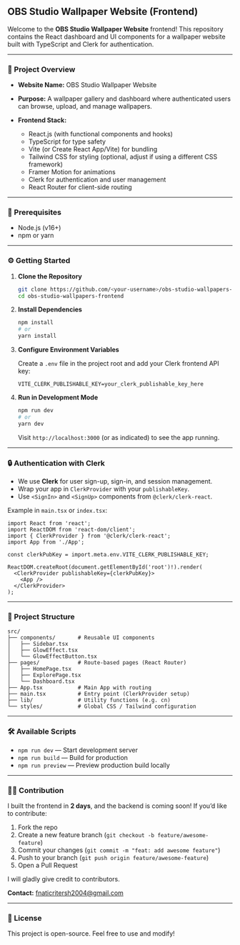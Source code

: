## OBS Studio Wallpaper Website (Frontend)

Welcome to the **OBS Studio Wallpaper Website** frontend! This repository contains the React dashboard and UI components for a wallpaper website built with TypeScript and Clerk for authentication.

---

### 🚀 Project Overview

* **Website Name:** OBS Studio Wallpaper Website
* **Purpose:** A wallpaper gallery and dashboard where authenticated users can browse, upload, and manage wallpapers.
* **Frontend Stack:**

  * React.js (with functional components and hooks)
  * TypeScript for type safety
  * Vite (or Create React App/Vite) for bundling
  * Tailwind CSS for styling (optional, adjust if using a different CSS framework)
  * Framer Motion for animations
  * Clerk for authentication and user management
  * React Router for client-side routing

---

### 🔧 Prerequisites

* Node.js (v16+)
* npm or yarn

---

### ⚙️ Getting Started

1. **Clone the Repository**

   ```bash
   git clone https://github.com/<your-username>/obs-studio-wallpapers-frontend.git
   cd obs-studio-wallpapers-frontend
   ```

2. **Install Dependencies**

   ```bash
   npm install
   # or
   yarn install
   ```

3. **Configure Environment Variables**

   Create a `.env` file in the project root and add your Clerk frontend API key:

   ```env
   VITE_CLERK_PUBLISHABLE_KEY=your_clerk_publishable_key_here
   ```

4. **Run in Development Mode**

   ```bash
   npm run dev
   # or
   yarn dev
   ```

   Visit `http://localhost:3000` (or as indicated) to see the app running.

---

### 🔒 Authentication with Clerk

* We use **Clerk** for user sign-up, sign-in, and session management.
* Wrap your app in `ClerkProvider` with your `publishableKey`.
* Use `<SignIn>` and `<SignUp>` components from `@clerk/clerk-react`.

Example in `main.tsx` or `index.tsx`:

```tsx
import React from 'react';
import ReactDOM from 'react-dom/client';
import { ClerkProvider } from '@clerk/clerk-react';
import App from './App';

const clerkPubKey = import.meta.env.VITE_CLERK_PUBLISHABLE_KEY;

ReactDOM.createRoot(document.getElementById('root')!).render(
  <ClerkProvider publishableKey={clerkPubKey}>
    <App />
  </ClerkProvider>
);
```

---

### 📂 Project Structure

```
src/
├── components/       # Reusable UI components
│   ├── Sidebar.tsx
│   ├── GlowEffect.tsx
│   └── GlowEffectButton.tsx
├── pages/            # Route-based pages (React Router)
│   ├── HomePage.tsx
│   ├── ExplorePage.tsx
│   └── Dashboard.tsx
├── App.tsx           # Main App with routing
├── main.tsx          # Entry point (ClerkProvider setup)
├── lib/              # Utility functions (e.g. cn)
└── styles/           # Global CSS / Tailwind configuration
```

---

### 🛠️ Available Scripts

* `npm run dev` — Start development server
* `npm run build` — Build for production
* `npm run preview` — Preview production build locally

---

### 🧑‍💻 Contribution

I built the frontend in **2 days**, and the backend is coming soon! If you’d like to contribute:

1. Fork the repo
2. Create a new feature branch (`git checkout -b feature/awesome-feature`)
3. Commit your changes (`git commit -m "feat: add awesome feature"`)
4. Push to your branch (`git push origin feature/awesome-feature`)
5. Open a Pull Request

I will gladly give credit to contributors.

**Contact:** [fnaticritersh2004@gmail.com](mailto:fnaticritersh2004@gmail.com)

---

### 📄 License

This project is open-source. Feel free to use and modify!
